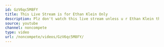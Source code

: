 ```yaml
---
id: GzV6qc5M8FY
title: This Live Stream is for Ethan Klein Only
description: Plz don't watch this live stream unless u r Ethan Klein thx
source: youtube
channel: noncompete
type: video
url: /noncompete/videos/GzV6qc5M8FY/
---
```

